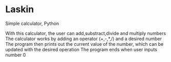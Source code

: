# Laskin
Simple calculator, Python

With this calculator, the user can add,substract,divide and multiply numbers
The calculator works by adding an operator (+,-,*,/) and a desired number
The program then prints out the current value of the number, which can be updated with the desired operation
The program ends when user inputs number 0
